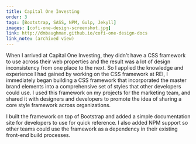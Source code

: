 ```yaml
---
title: Capital One Investing
order: 3
tags: [Bootstrap, SASS, NPM, Gulp, Jekyll]
images: [cofi-one-design-screenshot.jpg]
link: http://dmbaughman.github.io/cofi-one-design-docs
link_note: (archived view)
---
```


When I arrived at Capital One Investing, they didn't have a CSS framework to use across their web properties and the result was a lot of design inconsistency from one place to the next.  So I applied the knowledge and experience I had gained by working on the CSS framework at REI, I immediately began building a CSS framework that incorporated the master brand elements into a comprehensive set of styles that other developers could use.  I used this framework on my projects for the marketing team, and shared it with designers and developers to promote the idea of sharing a core style framework across organizations.

I built the framework on top of Bootstrap and added a simple documentation site for developers to use for quick reference.  I also added NPM support so other teams could use the framework as a dependency in their existing front-end build processes.
